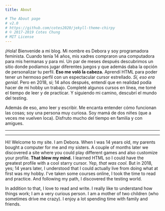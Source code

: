 ```yaml
---
title: About

# The About page
# v2.0
# https://github.com/cotes2020/jekyll-theme-chirpy
# © 2017-2019 Cotes Chung
# MIT License
---
```


¡Hola! Bienvenide a mi blog. Mi nombre es Debora y soy programadora feminista. Cuando tenía 14 años, mis xadres compraron una computadora para mis hermanas y para mí. Un par de meses después descubrimos un sitio donde podíamos jugar diferentes juegos y que además daba la opción de personalizar tu perfil. **Eso me voló la cabeza.** Aprendí HTML para poder tener un hermoso perfil con un espectacular cursor estrellado. *Sí, eso era genial.* Pero en 2018, sí; 14 años después, entendí que en realidad podía hacer de mi hobby un trabajo. 
Completé algunos cursos en línea, me tomé el tiempo de leer y de practicar. Y siguiendo mi camino, descubrí el mundo del testing.

Además de eso, amo leer y escribir. Me encanta entender cómo funcionan las cosas; soy una persona muy curiosa. Soy mamá de dos niñes (que a veces me vuelven loca). Disfruto mucho del tiempo en familia y con amigues. 

----------------------------------------------------
----------------------------------------------------

Hi! Welcome to my site. I am Debora. When I was 14 years old,  my parents bought a computer for me and my sisters. A couple of months later we discovered a site where you could play different games and also customize your profile. **That blew my mind.** I learned HTML so I could have the greatest profile with a cool starry cursor. *Yep, that was cool.* But in 2018, yes; 14 years later, I understood that I could actually live from doing what at first was my hobby.
I've taken some courses online, I took the time to read and practice. And following my path, I discovered the testing world.

In addition to that, I love to read and write. I really like to understand how things work; I am a very curious person. I am a mother of two children (who sometimes drive me crazy). I enjoy a lot spending time with family and friends.